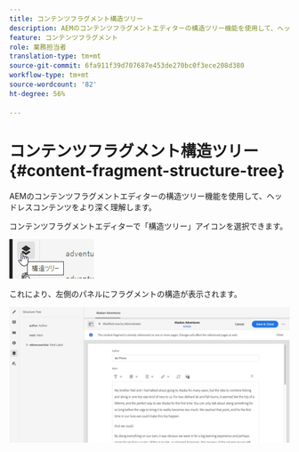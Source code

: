 ```yaml
---
title: コンテンツフラグメント構造ツリー
description: AEMのコンテンツフラグメントエディターの構造ツリー機能を使用して、ヘッドレスコンテンツをより深く理解します。
feature: コンテンツフラグメント
role: 業務担当者
translation-type: tm+mt
source-git-commit: 6fa911f39d707687e453de270bc0f3ece208d380
workflow-type: tm+mt
source-wordcount: '82'
ht-degree: 56%

---
```



# コンテンツフラグメント構造ツリー {#content-fragment-structure-tree}

AEMのコンテンツフラグメントエディターの構造ツリー機能を使用して、ヘッドレスコンテンツをより深く理解します。

コンテンツフラグメントエディターで「構造ツリー」アイコンを選択できます。

![コンテンツフラグメント構造ツリー](assets/cfm-structuretree-01.png)

これにより、左側のパネルにフラグメントの構造が表示されます。

![コンテンツフラグメント構造ツリー](assets/cfm-structuretree-02.png)